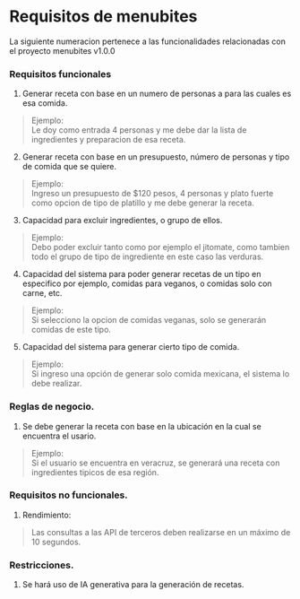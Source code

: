 # Requisitos de menubites

La siguiente numeracion pertenece a las funcionalidades 
relacionadas con el proyecto menubites v1.0.0

### Requisitos funcionales

1. Generar receta con base en un numero de personas
a para las cuales es esa comida.
> Ejemplo:   
> Le doy como entrada 4 personas y me debe dar la lista de 
> ingredientes y preparacion de esa receta.

2. Generar receta con base en un presupuesto, número de personas
y tipo de comida que se quiere.
> Ejemplo:  
> Ingreso un presupuesto de $120 pesos, 4 personas y plato fuerte
> como opcion de tipo de platillo y me debe generar la receta.

3. Capacidad para excluir ingredientes, o grupo de ellos.
> Ejemplo:  
> Debo poder excluir tanto como por ejemplo el jitomate, como tambien
> todo el grupo de tipo de ingrediente en este caso las verduras.

4. Capacidad del sistema para poder generar recetas de un tipo en especifico
por ejemplo, comidas para veganos, o comidas solo con carne, etc.
> Ejemplo:  
> Si selecciono la opcion de comidas veganas, solo se generarán comidas de
> este tipo.

5. Capacidad del sistema para generar cierto tipo de comida.
> Ejemplo:  
> Si ingreso una opción de generar solo comida mexicana, el sistema
> lo debe realizar.

### Reglas de negocio.
1. Se debe generar la receta con base en la ubicación en la cual
se encuentra el usario.
> Ejemplo:  
> Si el usuario se encuentra en veracruz, se generará una receta
> con ingredientes tipicos de esa región.


### Requisitos no funcionales.
1. Rendimiento: 
> Las consultas a las API de terceros deben realizarse en un máximo de 
> 10 segundos.


### Restricciones.
1. Se hará uso de IA generativa para la generación de recetas.